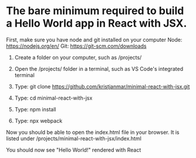 # The bare minimum required to build a Hello World app in React with JSX.

First, make sure you have node and git installed on your computer
Node: https://nodejs.org/en/
Git: https://git-scm.com/downloads

1. Create a folder on your computer, such as /projects/

2. Open the /projects/ folder in a terminal, such as VS Code's integrated terminal

3. Type: git clone https://github.com/kristjanmar/minimal-react-with-jsx.git

4. Type: cd minimal-react-with-jsx

5. Type: npm install

6. Type: npx webpack

Now you should be able to open the index.html file in your browser. It is listed under /projects/minimal-react-with-jsx/index.html

You should now see "Hello World!" rendered with React
